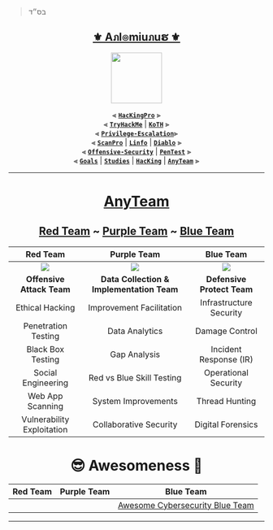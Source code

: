 > בס״ד
<div align="center">

<h2 align="center"><a href="https://github.com/Anlominus">⚜️ Aภl๏miuภuຮ ⚜️</a></h2>

<img align="center" width="100" src="https://user-images.githubusercontent.com/51442719/172729066-1293d382-4a31-4f03-8c23-ab0ea5f611a0.png">

⫷ [**`HacKingPro`**](https://github.com/Anlominus/HacKingPro) ⫸
<br>
⫷ [**`TryHackMe`**](https://github.com/Anlominus/TryHackMe) | [**`KoTH`**](https://github.com/Anlominus/TryHackMe/tree/main/King%20of%20the%20Hill/KoTH) ⫸ 
<br>
⫷ [**`Privilege-Escalation`**](https://github.com/Anlominus/Privilege-Escalation)⫸ 
<br>
⫷ [**`ScanPro`**](https://github.com/Anlominus/ScanPro) | [**`Linfo`**](https://github.com/Anlominus/Linfo) | [**`Diablo`**](https://github.com/Anlominus/Diablo) ⫸ 
<br>
⫷ [**`Offensive-Security`**](https://github.com/Anlominus/Offensive-Security) | [**`PenTest`**](https://github.com/Anlominus/PenTest) ⫸
<br>
⫷ [**`Goals`**](https://github.com/Anlominus/Goals) | [**`Studies`**](https://github.com/Anlominus/Studies) | [**`HacKing`**](https://github.com/Anlominus/HacKing) | [**`AnyTeam`**](https://github.com/Anlominus/AnyTeam) ⫸
<br>

  
---


<h1 align="center"> <a href="https://github.com/Anlominus/AnyTeam"> AnyTeam </a> </h1>
<h2 align="center">  <a href="Red-Team.md">Red Team</a> ~ <a href="Purple-Team.md">Purple Team</a> ~ <a href="Blue-Team.md">Blue Team</a> </h2>

Red Team | Purple Team | Blue Team
:---:|:---:|:---:
<a href="Red-Team.md"><img src="https://user-images.githubusercontent.com/51442719/172275443-f2f7910c-d5be-431c-8e94-a4853b76225a.png"></a> | <a href="Purple-Team.md"><img src="https://user-images.githubusercontent.com/51442719/172275464-32ad9efc-ec38-4969-b0ae-42d404863f35.png"></a> | <a href="Blue-Team.md"><img src="https://user-images.githubusercontent.com/51442719/172275420-b9469366-1ac5-4b7e-a322-01ad58a2ca44.png"></a>
**Offensive Attack Team** | **Data Collection & Implementation Team** | **Defensive Protect Team** 
Ethical Hacking | Improvement Facilitation | Infrastructure Security 
Penetration Testing | Data Analytics | Damage Control 
Black Box Testing | Gap Analysis | Incident Response (IR) 
Social Engineering | Red vs Blue Skill Testing | Operational Security 
Web App Scanning | System Improvements | Thread Hunting 
Vulnerability Exploitation | Collaborative Security | Digital Forensics 


# 😎 Awesomeness 🤩 
Red Team | Purple Team | Blue Team
:---:|:---:|:---:
| | | [Awesome Cybersecurity Blue Team](https://github.com/fabacab/awesome-cybersecurity-blueteam)
 

---

</div>
